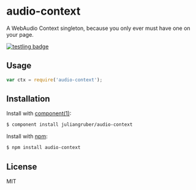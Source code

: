 
# audio-context

  A WebAudio Context singleton, because you only ever must have one on your page.
  
  [![testling badge](https://ci.testling.com/juliangruber/audio-context.png)](https://ci.testling.com/juliangruber/audio-context)

## Usage

```js
var ctx = require('audio-context');
```

## Installation

  Install with [component(1)](http://component.io):

```bash
$ component install juliangruber/audio-context
```  

  Install with [npm](https://npmjs.org):

```bash
$ npm install audio-context
```

## License

  MIT
